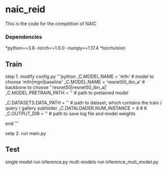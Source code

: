 # naic_reid
This is the code for the compitition of NAIC

### Dependencies
*python==3.6
-torch==1.0.0
-numpy==1.17.4
*torchvision


## Train
step 1.
modify config.py
'''python 
_C.MODEL.NAME = 'mfn' # model to choose 'mfn|mgn|baseline'
_C.MODEL.NAME = 'resnet50_ibn_a' # backbone to choose ''resnet50|resnet50_ibn_a|'
_C.MODEL.PRETRAIN_PATH = '' # path to pretained model

_C.DATASETS.DATA_PATH = '' # path to dataset, which contains the train / query / gallery subfolder
_C.DATALOADER.NUM_INSTANCE = 4 # K
_C.OUTPUT_DIR = '' # path to save log file and model weights

end
'''

setp 2.
run main.py

## Test
single model
run inference.py
multi models
run inference_muti_model.py




